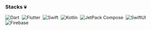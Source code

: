 <!-- ## Hi there 👋


**codeZe-us/codeZe-us** is a ✨ _special_ ✨ repository because its `README.md` (this file) appears on your GitHub profile.

Here are some ideas to get you started:

- 🔭 I’m currently working on ...
- 🌱 I’m currently learning ...
- 👯 I’m looking to collaborate on ...
- 🤔 I’m looking for help with ...
- 💬 Ask me about ...
- 📫 How to reach me: ...
- 😄 Pronouns: ...
- ⚡ Fun fact: ...
-->

 ### Stacks 💀
![Dart](https://img.shields.io/badge/Dart-05122A?style=flat&logo=dart&logoColor=29B6F6)&nbsp;
![Flutter](https://img.shields.io/badge/Flutter-05122A?style=flat&logo=flutter&logoColor=02569B)&nbsp;
![Swift](https://img.shields.io/badge/-Swift-05122A?style=flat&logo=Swift&logoColor=E34F26)&nbsp;
![Kotlin](https://img.shields.io/badge/Kotlin-000000?style=flat&logo=kotlin&logoColor=white)&nbsp;
![JetPack Compose](https://img.shields.io/badge/JetpackCompose-000000?style=flat&logo=jetpackcompose&logoColor=white)&nbsp;
![SwiftUI](https://img.shields.io/badge/SwiftUI-000000?style=flat&logo=swiftui&logoColor=white)&nbsp;
![Firebase](https://img.shields.io/badge/firebase-ffca28?style=flat&logo=firebase&logoColor=black)&nbsp;
<br/> 

